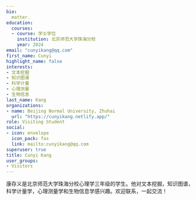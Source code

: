 ```yaml
---
bio: 
  matter.
education:
  courses:
  - course: 学士学位
    institution: 北京师范大学珠海分校
    year: 2024
email: "cunyikang@qq.com"
first_name: Cunyi
highlight_name: false
interests:
- 文本挖掘
- 知识图谱
- 科学计量
- 心理测量
- 生物信息
last_name: Kang
organizations:
- name: Beijing Normal University, Zhuhai
  url: "https://cunyikang.netlify.app/"
role: Visiting Student
social:
- icon: envelope
  icon_pack: fas
  link: mailto:cunyikang@qq.com
superuser: true
title: Cunyi Kang
user_groups:
- Visitors
---
```


康存义是北京师范大学珠海分校心理学三年级的学生。他对文本挖掘，知识图谱，科学计量学，心理测量学和生物信息学感兴趣。欢迎联系，一起交流！
